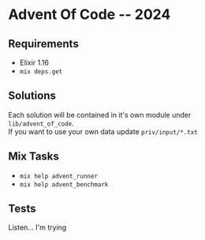 # Advent Of Code -- 2024

## Requirements
- Elixir 1.16
- `mix deps.get`

## Solutions
Each solution will be contained in it's own module under `lib/advent_of_code`.  
If you want to use your own data update `priv/input/*.txt`

## Mix Tasks
- `mix help advent_runner`
- `mix help advent_benchmark`

## Tests
Listen... I'm trying
